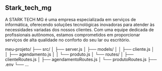 ## **Stark_tech_mg**

 A STARK TECH MG é uma empresa especializada em serviços de informática, oferecendo soluções tecnológicas inovadoras para atender às necessidades variadas dos nossos clientes. Com uma equipe dedicada de profissionais autônomos, estamos comprometidos em proporcionar serviços de alta qualidade no conforto do seu lar ou escritório.

meu-projeto/
├── src/
│   ├── server.js
│   ├── models/
│   │   ├── cliente.js
│   │   ├── agendamento.js
│   │   └── produto.js
│   └── routes/
│       ├── clienteRoutes.js
│       ├── agendamentoRoutes.js
│       └── produtoRoutes.js
├── .env
└── ...
